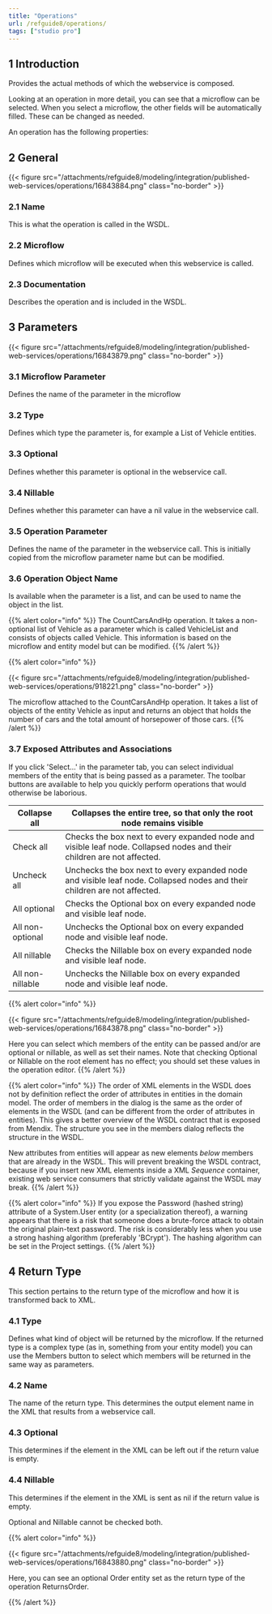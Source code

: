 ```yaml
---
title: "Operations"
url: /refguide8/operations/
tags: ["studio pro"]
---
```


## 1 Introduction

Provides the actual methods of which the webservice is composed.

Looking at an operation in more detail, you can see that a microflow can be selected. When you select a microflow, the other fields will be automatically filled. These can be changed as needed.

An operation has the following properties:

## 2 General

{{< figure src="/attachments/refguide8/modeling/integration/published-web-services/operations/16843884.png" class="no-border" >}}

### 2.1 Name

This is what the operation is called in the WSDL.

### 2.2 Microflow

Defines which microflow will be executed when this webservice is called.

### 2.3 Documentation

Describes the operation and is included in the WSDL.

## 3 Parameters

{{< figure src="/attachments/refguide8/modeling/integration/published-web-services/operations/16843879.png" class="no-border" >}}

### 3.1 Microflow Parameter

Defines the name of the parameter in the microflow

### 3.2 Type

Defines which type the parameter is, for example a List of Vehicle entities.

### 3.3 Optional

Defines whether this parameter is optional in the webservice call.

### 3.4 Nillable

Defines whether this parameter can have a nil value in the webservice call.

### 3.5 Operation Parameter

Defines the name of the parameter in the webservice call. This is initially copied from the microflow parameter name but can be modified.

### 3.6 Operation Object Name

Is available when the parameter is a list, and can be used to name the object in the list.

{{% alert color="info" %}}
The CountCarsAndHp operation. It takes a non-optional list of Vehicle as a parameter which is called VehicleList and consists of objects called Vehicle. This information is based on the microflow and entity model but can be modified.
{{% /alert %}}

{{% alert color="info" %}}

{{< figure src="/attachments/refguide8/modeling/integration/published-web-services/operations/918221.png" class="no-border" >}}

The microflow attached to the CountCarsAndHp operation. It takes a list of objects of the entity Vehicle as input and returns an object that holds the number of cars and the total amount of horsepower of those cars.
{{% /alert %}}

### 3.7 Exposed Attributes and Associations

If you click 'Select...' in the parameter tab, you can select individual members of the entity that is being passed as a parameter. The toolbar buttons are available to help you quickly perform operations that would otherwise be laborious.

| Collapse all | Collapses the entire tree, so that only the root node remains visible |
| --- | --- |
| Check all | Checks the box next to every expanded node and visible leaf node. Collapsed nodes and their children are not affected. |
| Uncheck all | Unchecks the box next to every expanded node and visible leaf node. Collapsed nodes and their children are not affected. |
| All optional | Checks the Optional box on every expanded node and visible leaf node. |
| All non-optional | Unchecks the Optional box on every expanded node and visible leaf node. |
| All nillable | Checks the Nillable box on every expanded node and visible leaf node. |
| All non-nillable | Unchecks the Nillable box on every expanded node and visible leaf node. |

{{% alert color="info" %}}

{{< figure src="/attachments/refguide8/modeling/integration/published-web-services/operations/16843878.png" class="no-border" >}}

Here you can select which members of the entity can be passed and/or are optional or nillable, as well as set their names. Note that checking Optional or Nillable on the root element has no effect; you should set these values in the operation editor.
{{% /alert %}}

{{% alert color="info" %}}
The order of XML elements in the WSDL does not by definition reflect the order of attributes in entities in the domain model. The order of members in the dialog is the same as the order of elements in the WSDL (and can be different from the order of attributes in entities). This gives a better overview of the WSDL contract that is exposed from Mendix. The structure you see in the members dialog reflects the structure in the WSDL.

New attributes from entities will appear as new elements *below* members that are already in the WSDL. This will prevent breaking the WSDL contract, because if you insert new XML elements inside a XML *Sequence* container, existing web service consumers that strictly validate against the WSDL may break.
{{% /alert %}}

{{% alert color="info" %}}
If you expose the Password (hashed string) attribute of a System.User entity (or a specialization thereof), a warning appears that there is a risk that someone does a brute-force attack to obtain the original plain-text password. The risk is considerably less when you use a strong hashing algorithm (preferably 'BCrypt'). The hashing algorithm can be set in the Project settings.
{{% /alert %}}

## 4 Return Type

This section pertains to the return type of the microflow and how it is transformed back to XML.

### 4.1 Type

Defines what kind of object will be returned by the microflow. If the returned type is a complex type (as in, something from your entity model) you can use the Members button to select which members will be returned in the same way as parameters.

### 4.2 Name

The name of the return type. This determines the output element name in the XML that results from a webservice call.

### 4.3 Optional

This determines if the element in the XML can be left out if the return value is empty.

### 4.4 Nillable

This determines if the element in the XML is sent as nil if the return value is empty.

Optional and Nillable cannot be checked both.

{{% alert color="info" %}}

{{< figure src="/attachments/refguide8/modeling/integration/published-web-services/operations/16843880.png" class="no-border" >}}

Here, you can see an optional Order entity set as the return type of the operation ReturnsOrder.

{{% /alert %}}
